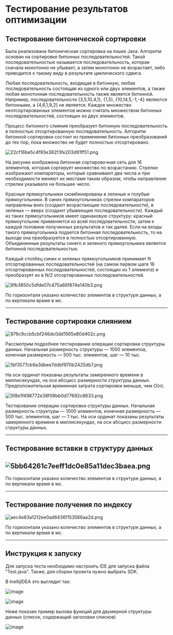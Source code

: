 # Тестирование результатов оптимизации

## Тестирование битонической сортировки

Была реализована битоническая сортировка на языке Java. Алгоритм основан на сортировке битонных последовательностей. Такой последовательностью называется последовательность, которая сначала
монотонно не убывает, а затем монотонно не возрастает, либо приводится к такому виду в результате циклического cдвига.

Любая последовательность, входящая в битонную, любая последовательность состоящая из одного или двух элементов, а также любая монотонная последовательность также является битонной. Например, последовательности {3,5,10,4,1}, {1,5}, {10,14,5,-1,-4} являются битонными, а {4,6,1,9,2} не является. Каждое множество неотсортированных элементов можно считать множеством битонных последовательностей, состоящих из двух элементов.

Процесс битонного слияния преобразует битонную последовательность
в полностью отсортированную последовательность. Алгоритм битонной
сортировки состоит из применения битонных преобразований до тех пор,
пока множество не будет полностью отсортировано.

![22cf16be5c4f93e382f3fe203d91ff51.png](file:///home/roman/snap/joplin-desktop/35/.config/joplin-desktop/resources/10989c4becaa461ab5b988b4e49e7228.png)

На рисунке изображена битонная сортировочная сеть для 16 элементов, которая сортирует множество по возрастанию. Стрелки изображают компараторы, которые сравнивают два числа и при необходимости меняют их местами таким образом, чтобы направление стрелки указывало на большее число.

Красные прямоугольники скомбинированы в зеленые и голубые прямоугольники. В синих прямоугольниках стрелки компараторов направлены вниз (создают возрастающие последовательности), в зеленых — вверх (создают убывающие последовательности). Каждый из таких прямоугольников имеет одинаковую структуру: красный прямоугольник применяется ко всей последовательности, затем к каждой половине полученных результатов и так далее. Если на входы такого прямоугольника подается битонная последовательность, то на выходе она преобразуется в полностью отсортированную. Объединенные результаты синего и зеленого прямоугольника является битонной последовательностью.

Каждый столбец синих и зеленых прямоугольников принимает N отсортированных последовательностей (на самом первом шаге 16 отсортированных последовательностей, состоящих из 1 элемента) и преобразует их в N/2 отсортированных последовательностей.

![9fb3850c5dfde07c475a66f874e140b3.png](../_resources/9fb3850c5dfde07c475a66f874e140b3-1.png)

По горизонтали указано количество элементов в структуре данных, а по вертикали время в мс.

* * *

## Тестирование сортировки слиянием

![976c9ccb5cbf246dc0dd1565e80d402c.png](../_resources/976c9ccb5cbf246dc0dd1565e80d402c-1.png)

Рассмотрим подробнее тестирование операции сортировки структуры данных. Начальная размерность структуры — 1000 элементов, конечная размерность — 500 тыс. элементов, шаг — 10 тыс.

![1bf3577cb9a3dbee7ddbf970b2425db7.png](../_resources/1bf3577cb9a3dbee7ddbf970b2425db7-1.png)

На оси ординат показаны результаты замеренного времени в миллисекундах, на оси абсцисс размерности структуры данных. Предположительная временная затрата сортировки меньше, чем O(n).

![5f8e1f498772e38f09bb0d77692c8633.png](../_resources/5f8e1f498772e38f09bb0d77692c8633-1.png)

Тестирование операции сортировки структуры данных. Начальная размерность структуры — 1000 элементов, конечная размерность — 500 тыс. элементов, шаг — 1 тыс. На оси ординат показаны результаты замеренного времени в миллисекундах, на оси абсцисс размерности структуры данных.

* * *

## Тестирование вставки в структуру данных

## ![5bb64261c7eeff1dc0e85a11dec3baea.png](../_resources/5bb64261c7eeff1dc0e85a11dec3baea-1.png)

По горизонтали указано количество элементов в структуре данных, а по вертикали время в мс.

* * *

## Тестирование получения по индексу

![aec4e83a1212ee0ad6436f153566aa2d.png](../_resources/aec4e83a1212ee0ad6436f153566aa2d-1.png)

По горизонтали указано количество элементов в структуре данных, а по вертикали время в мс.

* * *

## Инструкция к запуску

Для запуска теста необходимо настроить IDE для запуска файла "Test.java".
Также, для сборки проекта нужно выбрать SDK.

В InellijIDEA это выглядит так:

![image](https://user-images.githubusercontent.com/72248636/197327885-d2987261-222f-475c-b744-f8205e674d3d.png)

![image](https://user-images.githubusercontent.com/72248636/197327903-40472c9a-7f7f-44e0-b6c2-6adab967bcc2.png)

Ниже показан пример вызова функций для двумерной структуры данных (список, содержащий заголовки списков)

![image](https://user-images.githubusercontent.com/72248636/197327801-3143485f-e5ef-4260-9e1f-b16e614f9316.png)
